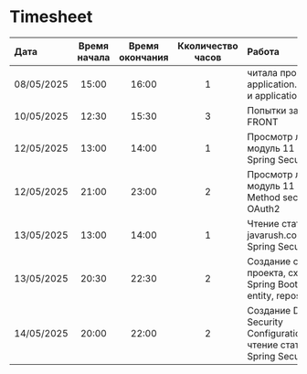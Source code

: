# Timesheet



| Дата  | Время начала  | Время окончания | Кколичество часов | Работа |
|:---|:---:|:---:|:---:|:---|
| 08/05/2025 | 15:00 | 16:00 | 1 | читала про разницу application.properties и application.yaml |
| 10/05/2025 | 12:30 | 15:30 | 3 | Попытки запустить FRONT |
| 12/05/2025 | 13:00 | 14:00 | 1 | Просмотр лекции модуль 11 про Spring Security |
| 12/05/2025 | 21:00 | 23:00 | 2 | Просмотр лекции модуль 11 про Method security и OAuth2 |
| 13/05/2025 | 13:00 | 14:00 | 1 | Чтение статьи на javarush.com о Spring Security |
| 13/05/2025 | 20:30 | 22:30 | 2 | Создание структуры проекта, схемы БД, Spring Boot проекта, entity, repository |
| 14/05/2025 | 20:00 | 22:00 | 2 | Создание DTO и Security Configuration,  чтение статьи по Spring Securiry 3 |

